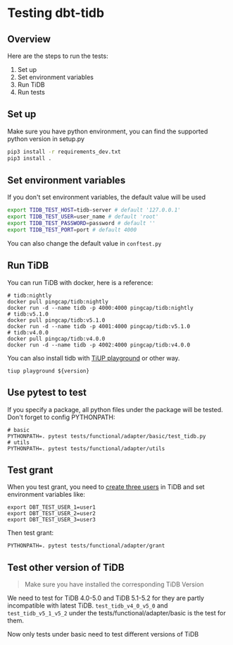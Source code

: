 # Testing dbt-tidb

## Overview

Here are the steps to run the tests:
1. Set up
2. Set environment variables
3. Run TiDB
4. Run tests

## Set up

Make sure you have python environment, you can find the supported python version in setup.py
```bash
pip3 install -r requirements_dev.txt
pip3 install .
```

## Set environment variables

If you don't set environment variables, the default value will be used 
```bash
export TIDB_TEST_HOST=tidb-server # default '127.0.0.1'
export TIDB_TEST_USER=user_name # default 'root'
export TIDB_TEST_PASSWORD=password # default ''
export TIDB_TEST_PORT=port # default 4000
```

You can also change the default value in `conftest.py`

## Run TiDB

You can run TiDB with docker, here is a reference:

```
# tidb:nightly
docker pull pingcap/tidb:nightly
docker run -d --name tidb -p 4000:4000 pingcap/tidb:nightly
# tidb:v5.1.0
docker pull pingcap/tidb:v5.1.0
docker run -d --name tidb -p 4001:4000 pingcap/tidb:v5.1.0
# tidb:v4.0.0
docker pull pingcap/tidb:v4.0.0
docker run -d --name tidb -p 4002:4000 pingcap/tidb:v4.0.0
```

You can also install tidb with [TiUP playground](https://docs.pingcap.com/tidb/stable/tiup-playground) or other way.
```
tiup playground ${version}
```

## Use pytest to test

If you specify a package, all python files under the package will be tested. Don't forget to config PYTHONPATH:
```
# basic
PYTHONPATH=. pytest tests/functional/adapter/basic/test_tidb.py
# utils
PYTHONPATH=. pytest tests/functional/adapter/utils
```

## Test grant

When you test grant, you need to [create three users](https://docs.pingcap.com/tidb/stable/basic-sql-operations#create-authorize-and-delete-a-user) in TiDB and set environment variables like:
```
export DBT_TEST_USER_1=user1
export DBT_TEST_USER_2=user2
export DBT_TEST_USER_3=user3
```
Then test grant:
```
PYTHONPATH=. pytest tests/functional/adapter/grant
```

## Test other version of TiDB

> Make sure you have installed the corresponding TiDB Version

We need to test for TiDB 4.0-5.0 and TiDB 5.1-5.2 for they are partly incompatible with latest TiDB. `test_tidb_v4_0_v5_0` and `test_tidb_v5_1_v5_2` under the tests/functional/adapter/basic is the test for them.

Now only tests under basic need to test different versions of TiDB